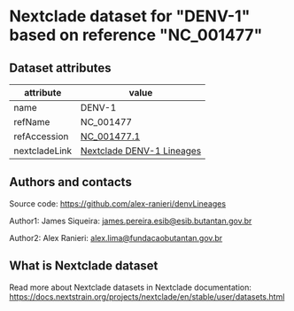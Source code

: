# Nextclade dataset for "DENV-1" based on reference "NC_001477"


## Dataset attributes

| attribute            | value                                    |
| -------------------- | ---------------------------------------- |
| name                 | DENV-1                                   |
| refName              | NC_001477                                |
| refAccession         | [NC_001477.1](https://www.ncbi.nlm.nih.gov/nuccore/NC_001477.1/)                                |
| nextcladeLink        | [Nextclade DENV-1 Lineages](https://clades.nextstrain.org/?dataset-url=https://github.com/alex-ranieri/denvLineages/tree/main/Nextclade_V3_data/DENV1)


## Authors and contacts

Source code: https://github.com/alex-ranieri/denvLineages

Author1: James Siqueira: james.pereira.esib@esib.butantan.gov.br 

Author2: Alex Ranieri: alex.lima@fundacaobutantan.gov.br 

## What is Nextclade dataset

Read more about Nextclade datasets in Nextclade documentation: https://docs.nextstrain.org/projects/nextclade/en/stable/user/datasets.html
